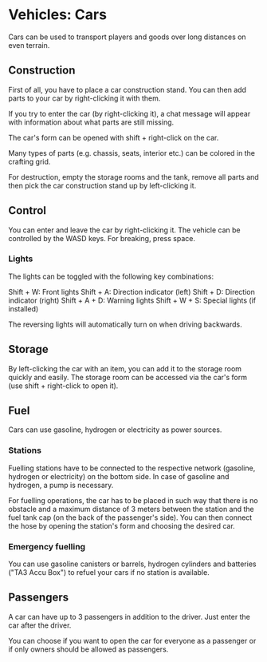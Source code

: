 # Vehicles: Cars

Cars can be used to transport players and goods over long distances on even terrain.

## Construction

First of all, you have to place a car construction stand.
You can then add parts to your car by right-clicking it with them.

If you try to enter the car (by right-clicking it), a chat message will appear with information about what parts are still missing.

The car's form can be opened with shift + right-click on the car.

Many types of parts (e.g. chassis, seats, interior etc.) can be colored in the crafting grid.

For destruction, empty the storage rooms and the tank, remove all parts and then pick the car construction stand up by left-clicking it.

## Control

You can enter and leave the car by right-clicking it.
The vehicle can be controlled by the WASD keys.
For breaking, press space.

### Lights

The lights can be toggled with the following key combinations:

Shift + W: Front lights
Shift + A: Direction indicator (left)
Shift + D: Direction indicator (right)
Shift + A + D: Warning lights
Shift + W + S: Special lights (if installed)

The reversing lights will automatically turn on when driving backwards.

## Storage

By left-clicking the car with an item, you can add it to the storage room quickly and easily.
The storage room can be accessed via the car's form (use shift + right-click to open it).

## Fuel

Cars can use gasoline, hydrogen or electricity as power sources.

### Stations

Fuelling stations have to be connected to the respective network (gasoline, hydrogen or electricity) on the bottom side.
In case of gasoline and hydrogen, a pump is necessary.

For fuelling operations, the car has to be placed in such way that there is no obstacle and a maximum distance of 3 meters between the station and the fuel tank cap (on the back of the passenger's side).
You can then connect the hose by opening the station's form and choosing the desired car.

### Emergency fuelling

You can use gasoline canisters or barrels, hydrogen cylinders and batteries ("TA3 Accu Box") to refuel your cars if no station is available.

## Passengers

A car can have up to 3 passengers in addition to the driver.
Just enter the car after the driver.

You can choose if you want to open the car for everyone as a passenger or if only owners should be allowed as passengers.


